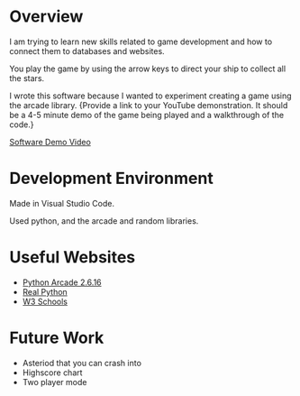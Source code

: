 # Overview

I am trying to learn new skills related to game development and how to connect them to databases and websites.

You play the game by using the arrow keys to direct your ship to collect all the stars.

I wrote this software because I wanted to experiment creating a game using the arcade library.
{Provide a link to your YouTube demonstration.  It should be a 4-5 minute demo of the game being played and a walkthrough of the code.}

[Software Demo Video](http://youtube.link.goes.here)

# Development Environment

Made in Visual Studio Code.

Used python, and the arcade and random libraries.

# Useful Websites

* [Python Arcade 2.6.16](https://api.arcade.academy/en/latest/examples/index.html)
* [Real Python](https://realpython.com/arcade-python-game-framework/)
* [W3 Schools](https://www.w3schools.com/python/)

# Future Work

* Asteriod that you can crash into
* Highscore chart
* Two player mode
